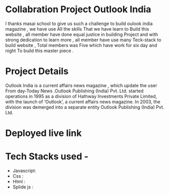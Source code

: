 # Collabration Project Outlook India 
I thanks masai school to give us such a challenge to build oulook india magazine , we have use All the skills That we have learn to
Build this website , all member have done equal justice in building Project and with strong dedication to learn more , all member have use
many Teck-stack to build website , Total members was Five which have work for six day and night To build this master piece .

# Project Details 
Outlook India is  a current affairs news magazine , which update the user From day-Today News .Outlook Publishing (India) Pvt. Ltd.
started operations in 1995 as a division of Hathway Investments Private Limited, with the launch of ‘Outlook’,
a current affairs news magazine. In 2003, the division was demerged into a separate entity Outlook Publishing (India) Pvt. Ltd.

# Deployed live link


# Tech Stacks used -
- Javascript:
- Css :
- Html :
- Splide js :


